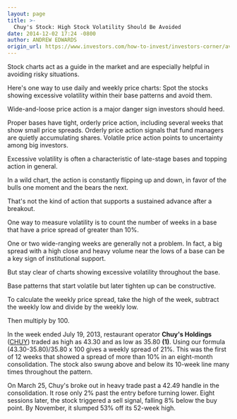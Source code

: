 ```yaml
---
layout: page
title: >-
  Chuy's Stock: High Stock Volatility Should Be Avoided
date: 2014-12-02 17:24 -0800
author: ANDREW EDWARDS
origin_url: https://www.investors.com/how-to-invest/investors-corner/avoid-excessive-volatility-in-a-stock/
---
```


Stock charts act as a guide in the market and are especially helpful in avoiding risky situations.

Here's one way to use daily and weekly price charts: Spot the stocks showing excessive volatility within their base patterns and avoid them.

Wide-and-loose price action is a major danger sign investors should heed.

Proper bases have tight, orderly price action, including several weeks that show small price spreads. Orderly price action signals that fund managers are quietly accumulating shares. Volatile price action points to uncertainty among big investors.

Excessive volatility is often a characteristic of late-stage bases and topping action in general.

In a wild chart, the action is constantly flipping up and down, in favor of the bulls one moment and the bears the next.

That's not the kind of action that supports a sustained advance after a breakout.

One way to measure volatility is to count the number of weeks in a base that have a price spread of greater than 10%.

One or two wide-ranging weeks are generally not a problem. In fact, a big spread with a high close and heavy volume near the lows of a base can be a key sign of institutional support.

But stay clear of charts showing excessive volatility throughout the base.

Base patterns that start volatile but later tighten up can be constructive.

To calculate the weekly price spread, take the high of the week, subtract the weekly low and divide by the weekly low.

Then multiply by 100.

In the week ended July 19, 2013, restaurant operator **Chuy's Holdings** ([CHUY](https://research.investors.com/quote.aspx?symbol=CHUY)) traded as high as 43.30 and as low as 35.80 **(1)**. Using our formula (43.30-35.80)/35.80 x 100 gives a weekly spread of 21%. This was the first of 12 weeks that showed a spread of more than 10% in an eight-month consolidation. The stock also swung above and below its 10-week line many times throughout the pattern.

On March 25, Chuy's broke out in heavy trade past a 42.49 handle in the consolidation. It rose only 2% past the entry before turning lower. Eight sessions later, the stock triggered a sell signal, falling 8% below the buy point. By November, it slumped 53% off its 52-week high.
